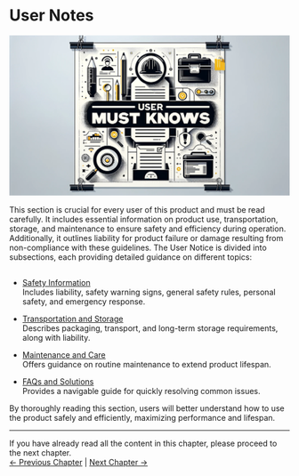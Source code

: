 # User Notes

<img src="../resources/3-UserNotes/3-usermustknows-1.png" alt="img-1" width="800" height=“auto” /> <br>

This section is crucial for every user of this product and must be read carefully. It includes essential information on product use, transportation, storage, and maintenance to ensure safety and efficiency during operation. Additionally, it outlines liability for product failure or damage resulting from non-compliance with these guidelines. The User Notice is divided into subsections, each providing detailed guidance on different topics:

## 

- [Safety Information](myagvPI/3.1-SafetyInstruction.md)    
    Includes liability, safety warning signs, general safety rules, personal safety, and emergency response.

- [Transportation and Storage](myagvPI/3.2-TransportandStorage.md)    
    Describes packaging, transport, and long-term storage requirements, along with liability.

- [Maintenance and Care](myagvPI/3.3-MaintenanceandCare.md)  
    Offers guidance on routine maintenance to extend product lifespan.

- [FAQs and Solutions](myagvPI/3.4-FAQs.md)    
    Provides a navigable guide for quickly resolving common issues.

By thoroughly reading this section, users will better understand how to use the product safely and efficiently, maximizing performance and lifespan.

----

If you have already read all the content in this chapter, please proceed to the next chapter.   <br>
[← Previous Chapter](../2-ProductFeature/README.md) | [Next Chapter →](../4-FirstInstallAndUse/README.md)
